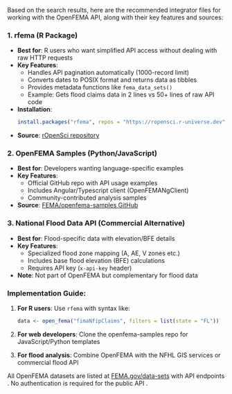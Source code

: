 Based on the search results, here are the recommended integrator files for working with the OpenFEMA API, along with their key features and sources:

### 1. **rfema (R Package)**
- **Best for**: R users who want simplified API access without dealing with raw HTTP requests
- **Key Features**:
  - Handles API pagination automatically (1000-record limit) 
  - Converts dates to POSIX format and returns data as tibbles 
  - Provides metadata functions like `fema_data_sets()` 
  - Example: Gets flood claims data in 2 lines vs 50+ lines of raw API code 
- **Installation**: 
  ```r
  install.packages("rfema", repos = "https://ropensci.r-universe.dev")
  ```
- **Source**: [rOpenSci repository](https://docs.ropensci.org/rfema/) 

### 2. **OpenFEMA Samples (Python/JavaScript)**
- **Best for**: Developers wanting language-specific examples
- **Key Features**:
  - Official GitHub repo with API usage examples 
  - Includes Angular/Typescript client (OpenFEMANgClient) 
  - Community-contributed analysis samples 
- **Source**: [FEMA/openfema-samples GitHub](https://github.com/FEMA/openfema-samples) 

### 3. **National Flood Data API (Commercial Alternative)**
- **Best for**: Flood-specific data with elevation/BFE details
- **Key Features**:
  - Specialized flood zone mapping (A, AE, V zones etc.) 
  - Includes base flood elevation (BFE) calculations 
  - Requires API key (`x-api-key` header) 
- **Note**: Not part of OpenFEMA but complementary for flood data 

### Implementation Guide:
1. **For R users**: Use `rfema` with syntax like:
   ```r
   data <- open_fema("fimaNfipClaims", filters = list(state = "FL"))
   ```
   

2. **For web developers**: Clone the openfema-samples repo for JavaScript/Python templates 

3. **For flood analysis**: Combine OpenFEMA with the NFHL GIS services  or commercial flood API 

All OpenFEMA datasets are listed at [FEMA.gov/data-sets](https://www.fema.gov/about/openfema/data-sets) with API endpoints . No authentication is required for the public API .
